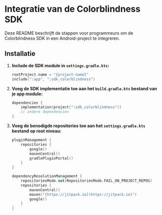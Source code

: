 # Integratie van de Colorblindness SDK

Deze README beschrijft de stappen voor programmeurs om de Colorblindness SDK in een Android-project te integreren.

## Installatie

1.  **Include de SDK module in `settings.gradle.kts`:**
    ```kotlin
    rootProject.name = "{project-name}"
    include(":app", ":sdk_colorblindness")
    ```

2.  **Voeg de SDK implementatie toe aan het `build.gradle.kts` bestand van je app module:**
    ```kotlin
    dependencies {
        implementation(project(":sdk_colorblindness"))
        // andere dependencies 
    }
    ```

3.  **Voeg de benodigde repositories toe aan het `settings.gradle.kts` bestand op root niveau:**
    ```kotlin
    pluginManagement {
        repositories {
            google()
            mavenCentral()
            gradlePluginPortal()
        }
    }

    dependencyResolutionManagement {
        repositoriesMode.set(RepositoriesMode.FAIL_ON_PROJECT_REPOS)
        repositories {
            mavenCentral()
            maven("[https://jitpack.io](https://jitpack.io)")
            google()
        }
    }
    ```